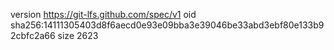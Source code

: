 version https://git-lfs.github.com/spec/v1
oid sha256:14111305403d8f6aecd0e93e09bba3e39046be33abd3ebf80e133b92cbfc2a66
size 2623
